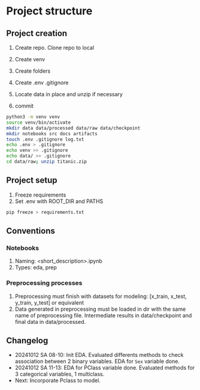# Project structure

## Project creation

01. Create repo. Clone repo to local

02. Create venv

03. Create folders 

04. Create .env .gitignore

05. Locate data in place and unzip if necessary

06. commit

```bash
python3 -m venv venv
source venv/bin/activate
mkdir data data/processed data/raw data/checkpoint
mkdir notebooks src docs artifacts
touch .env .gitignore log.txt
echo .env > .gitignore
echo venv >> .gitignore
echo data/ >> .gitignore
cd data/raw; unzip titanic.zip
```

## Project setup

01. Freeze requirements
02. Set .env with ROOT_DIR and PATHS

```bash
pip freeze > requirements.txt
```

## Conventions

### Notebooks

1. Naming: <type>_<number>_<short_description>.ipynb
2. Types: eda, prep

### Preprocessing processes

1. Preprocessing must finish with datasets for modeling: [x_train, x_test, y_train, y_test] or equivalent
2. Data generated in preprocessing must be loaded in dir with the same name of preprocessing file. Intermediate results in data/checkpoint and final data in data/processed.

## Changelog

- 20241012 SA 08-10: Init EDA. Evaluated differents methods to check association between 2 binary variables. EDA for `Sex` variable done. 
- 20241012 SA 11-13: EDA for PClass variable done. Evaluated methods for 3 categorical variables, 1 multiclass. 
- Next: Incorporate Pclass to model.


